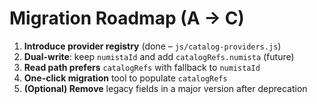 # Migration Roadmap (A → C)

1. **Introduce provider registry** (done – `js/catalog-providers.js`)
2. **Dual-write**: keep `numistaId` and add `catalogRefs.numista` (future)
3. **Read path prefers** `catalogRefs` with fallback to `numistaId`
4. **One-click migration** tool to populate `catalogRefs`
5. **(Optional) Remove** legacy fields in a major version after deprecation
